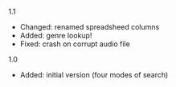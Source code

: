 1.1
- Changed: renamed spreadsheed columns
- Added: genre lookup!
- Fixed: crash on corrupt audio file

1.0
- Added: initial version (four modes of search)
